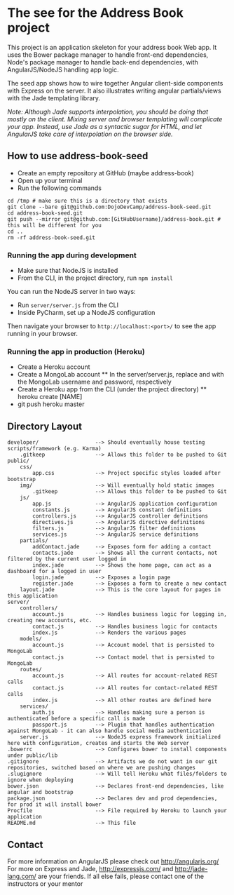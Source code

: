 # The see for the Address Book project

This project is an application skeleton for your address book Web app.  It uses the Bower package manager to handle front-end
dependencies, Node's package manager to handle back-end dependencies, with AngularJS/NodeJS handling app logic.

The seed app shows how to wire together Angular client-side components with Express on the server.
It also illustrates writing angular partials/views with the Jade templating library.

_Note: Although Jade supports interpolation, you should be doing that mostly on the client. Mixing
server and browser templating will complicate your app. Instead, use Jade as a syntactic sugar for
HTML, and let AngularJS take care of interpolation on the browser side._

## How to use address-book-seed

- Create an empty repository at GitHub (maybe address-book)
- Open up your terminal
- Run the following commands

```
cd /tmp # make sure this is a directory that exists
git clone --bare git@github.com:DojoDevCamp/address-book-seed.git
cd address-book-seed.git
git push --mirror git@github.com:[GitHubUsername]/address-book.git # this will be different for you
cd ..
rm -rf address-book-seed.git
```

### Running the app during development

* Make sure that NodeJS is installed
* From the CLI, in the project directory, run `npm install`

You can run the NodeJS server in two ways:

* Run `server/server.js` from the CLI
* Inside PyCharm, set up a NodeJS configuration

Then navigate your browser to `http://localhost:<port>/` to see the app running in
your browser.

### Running the app in production (Heroku)

* Create a Heroku account
* Create a MongoLab account
** In the server/server.js, replace <dbuser> and <dbpassword> with the MongoLab username and password, respectively
* Create a Heroku app from the CLI (under the project directory)
** heroku create [NAME]
* git push heroku master

## Directory Layout
    
    developer/                  --> Should eventually house testing scripts/framework (e.g. Karma)
        .gitkeep                --> Allows this folder to be pushed to Git
    public/
        css/
            app.css             --> Project specific styles loaded after bootstrap
        img/                    --> Will eventually hold static images
            .gitkeep            --> Allows this folder to be pushed to Git
        js/
            app.js              --> AngularJS application configuration
            constants.js        --> AngularJS constant definitions
            controllers.js      --> AngularJS controller definitions
            directives.js       --> AngularJS directive definitions
            filters.js          --> AngularJS filter definitions
            services.js         --> AngularJS service definitions
        partials/
            addContact.jade     --> Exposes form for adding a contact
            contacts.jade       --> Shows all the current contacts, not filtered by the current user logged in
            index.jade          --> Shows the home page, can act as a dashboard for a logged in user
            login.jade          --> Exposes a login page
            register.jade       --> Exposes a form to create a new contact
        layout.jade             --> This is the core layout for pages in this application
    server/
        controllers/
            account.js          --> Handles business logic for logging in, creating new accounts, etc.
            contact.js          --> Handles business logic for contacts
            index.js            --> Renders the various pages
        models/
            account.js          --> Account model that is persisted to MongoLab
            contact.js          --> Contact model that is persisted to MongoLab
        routes/
            account.js          --> All routes for account-related REST calls
            contact.js          --> All routes for contact-related REST calls
            index.js            --> All other routes are defined here
        services/
            auth.js             --> Handles making sure a person is authenticated before a specific call is made
            passport.js         --> Plugin that handles authentication against MongoLab - it can also handle social media authentication
        server.js               --> NodeJS express framework initialized here with configuration, creates and starts the Web server
    .bowerrc                    --> Configures bower to install components under public/lib
    .gitignore                  --> Artifacts we do not want in our git repositories, switched based on where we are pushing changes
    .slugignore                 --> Will tell Heroku what files/folders to ignore when deploying
    bower.json                  --> Declares front-end dependencies, like angular and bootstrap
    package.json                --> Declares dev and prod dependencies, for prod it will install bower
    Procfile                    --> File required by Heroku to launch your application
    README.md                   --> This file


## Contact

For more information on AngularJS please check out http://angularjs.org/
For more on Express and Jade, http://expressjs.com/ and http://jade-lang.com/ are
your friends.
If all else fails, please contact one of the instructors or your mentor
